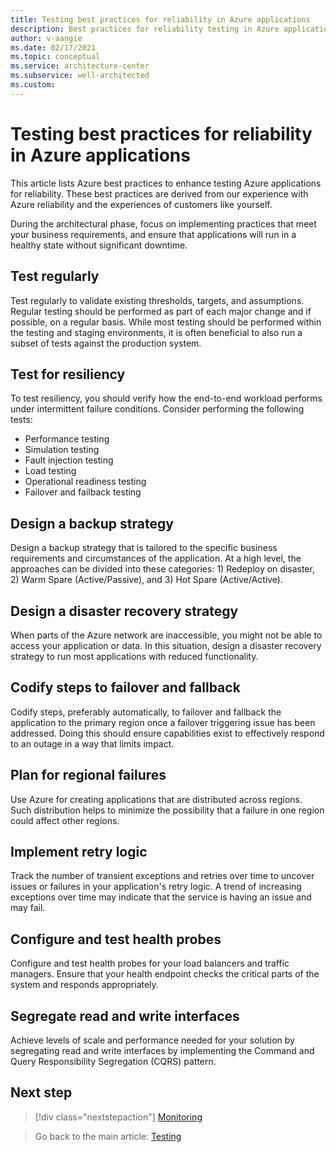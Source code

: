 ```yaml
---
title: Testing best practices for reliability in Azure applications
description: Best practices for reliability testing in Azure applications
author: v-aangie
ms.date: 02/17/2021
ms.topic: conceptual
ms.service: architecture-center
ms.subservice: well-architected
ms.custom:
---
```


# Testing best practices for reliability in Azure applications

This article lists Azure best practices to enhance testing Azure applications for reliability. These best practices are derived from our experience with Azure reliability and the experiences of customers like yourself.

During the architectural phase, focus on implementing practices that meet your business requirements, and ensure that applications will run in a healthy state without significant downtime.

## Test regularly

Test regularly to validate existing thresholds, targets, and assumptions. Regular testing should be performed as part of each major change and if possible, on a regular basis. While most testing should be performed within the testing and staging environments, it is often beneficial to also run a subset of tests against the production system.

## Test for resiliency

To test resiliency, you should verify how the end-to-end workload performs under intermittent failure conditions. Consider performing the following tests:

- Performance testing
- Simulation testing
- Fault injection testing
- Load testing
- Operational readiness testing
- Failover and failback testing

## Design a backup strategy

Design a backup strategy that is tailored to the specific business requirements and circumstances of the application. At a high level, the approaches can be divided into these categories: 1) Redeploy on disaster, 2) Warm Spare (Active/Passive), and 3) Hot Spare (Active/Active).

## Design a disaster recovery strategy

When parts of the Azure network are inaccessible, you might not be able to access your application or data. In this situation, design a disaster recovery strategy to run most applications with reduced functionality.

## Codify steps to failover and fallback

Codify steps, preferably automatically, to failover and fallback the application to the primary region once a failover triggering issue has been addressed. Doing this should ensure capabilities exist to effectively respond to an outage in a way that limits impact.

## Plan for regional failures

Use Azure for creating applications that are distributed across regions. Such distribution helps to minimize the possibility that a failure in one region could affect other regions.

## Implement retry logic

Track the number of transient exceptions and retries over time to uncover issues or failures in your application's retry logic. A trend of increasing exceptions over time may indicate that the service is having an issue and may fail.

## Configure and test health probes

Configure and test health probes for your load balancers and traffic managers. Ensure that your health endpoint checks the critical parts of the system and responds appropriately.

## Segregate read and write interfaces

Achieve levels of scale and performance needed for your solution by segregating read and write interfaces by implementing the Command and Query Responsibility Segregation (CQRS) pattern. 

## Next step

>[!div class="nextstepaction"]
>[Monitoring](./monitor-checklist.md)

> Go back to the main article: [Testing](test-checklist.md)